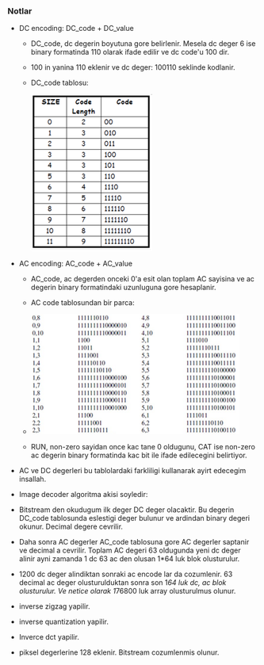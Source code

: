 ### Notlar 

- DC encoding: DC_code + DC_value 

  + DC_code, dc degerin boyutuna gore belirlenir. Mesela dc deger 6 ise binary formatinda 110 olarak ifade edilir ve dc code'u 100 dir. 
  
  + 100 in yanina 110 eklenir ve dc deger: 100110 seklinde kodlanir.  

  + DC_code tablosu:
     
       ![dc_code](dc_code.png)

- AC encoding: AC_code + AC_value

  + AC_code, ac degerden onceki 0'a esit olan toplam AC sayisina ve ac degerin binary formatindaki uzunluguna gore hesaplanir.   
 
  + AC code tablosundan bir parca:

  + ![ac_code](ac_code.png)

  + RUN, non-zero sayidan once kac tane 0 oldugunu, CAT ise non-zero ac degerin binary formatinda kac bit ile ifade edilecegini belirtiyor. 
     

 - AC ve DC degerleri bu tablolardaki farkliligi kullanarak ayirt edecegim insallah.
 
 
 - Image decoder algoritma akisi soyledir:

  +  Bitstream den okudugum ilk deger DC deger olacaktir. Bu degerin DC_code tablosunda eslestigi deger bulunur ve ardindan binary degeri okunur. Decimal degere cevrilir. 

  + Daha sonra AC degerler AC_code tablosuna gore AC degerler saptanir ve decimal a cevrilir. Toplam AC degeri 63 oldugunda yeni dc deger alinir ayni zamanda 1 dc 63 ac den olusan 1*64 luk blok olusturulur.  
      
  + 1200 dc deger alindiktan sonraki ac encode lar da cozumlenir. 63 decimal ac deger olusturulduktan sonra son 1*64 luk dc, ac blok olusturulur. Ve netice olarak 1*76800 luk array olusturulmus olunur. 

  + inverse zigzag yapilir. 

  + inverse quantization yapilir. 
      
  + Inverce dct yapilir. 

  + piksel degerlerine 128 eklenir. Bitstream cozumlenmis olunur. 